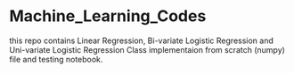 # Machine_Learning_Codes
  this repo contains Linear Regression, Bi-variate Logistic Regression and Uni-variate Logistic Regression Class implementaion from scratch (numpy) file and testing notebook.
  

